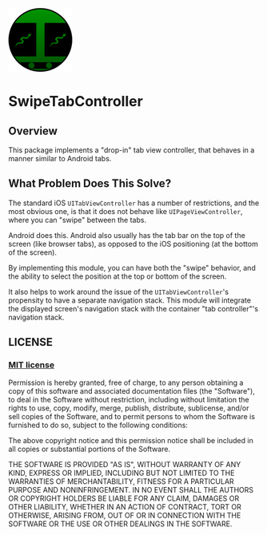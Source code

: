 ![The Project Icon](icon.png)

# SwipeTabController

## Overview

This package implements a "drop-in" tab view controller, that behaves in a manner similar to Android tabs.

## What Problem Does This Solve?

The standard iOS `UITabViewController` has a number of restrictions, and the most obvious one, is that it does not behave like `UIPageViewController`, where you can "swipe" between the tabs.

Android does this. Android also usually has the tab bar on the top of the screen (like browser tabs), as opposed to the iOS positioning (at the bottom of the screen).

By implementing this module, you can have both the "swipe" behavior, and the ability to select the position at the top or bottom of the screen.

It also helps to work around the issue of the `UITabViewController`'s propensity to have a separate navigation stack. This module will integrate the displayed screen's navigation stack with the container "tab controller"'s navigation stack.

## LICENSE

### [MIT license](https://opensource.org/licenses/MIT)
 
Permission is hereby granted, free of charge, to any person obtaining a copy
of this software and associated documentation files (the "Software"), to deal
in the Software without restriction, including without limitation the rights
to use, copy, modify, merge, publish, distribute, sublicense, and/or sell
copies of the Software, and to permit persons to whom the Software is
furnished to do so, subject to the following conditions:

The above copyright notice and this permission notice shall be included in all
copies or substantial portions of the Software.

THE SOFTWARE IS PROVIDED "AS IS", WITHOUT WARRANTY OF ANY KIND, EXPRESS OR
IMPLIED, INCLUDING BUT NOT LIMITED TO THE WARRANTIES OF MERCHANTABILITY,
FITNESS FOR A PARTICULAR PURPOSE AND NONINFRINGEMENT. IN NO EVENT SHALL THE
AUTHORS OR COPYRIGHT HOLDERS BE LIABLE FOR ANY CLAIM, DAMAGES OR OTHER
LIABILITY, WHETHER IN AN ACTION OF CONTRACT, TORT OR OTHERWISE, ARISING FROM,
OUT OF OR IN CONNECTION WITH THE SOFTWARE OR THE USE OR OTHER DEALINGS IN THE
SOFTWARE.


